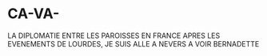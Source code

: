 # CA-VA-
LA DIPLOMATIE ENTRE LES PAROISSES EN FRANCE
APRES LES EVENEMENTS DE LOURDES, JE SUIS ALLE A NEVERS A VOIR BERNADETTE
